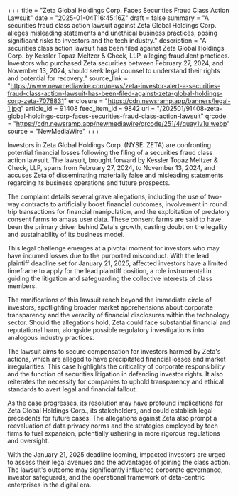 +++
title = "Zeta Global Holdings Corp. Faces Securities Fraud Class Action Lawsuit"
date = "2025-01-04T16:45:16Z"
draft = false
summary = "A securities fraud class action lawsuit against Zeta Global Holdings Corp. alleges misleading statements and unethical business practices, posing significant risks to investors and the tech industry."
description = "A securities class action lawsuit has been filed against Zeta Global Holdings Corp. by Kessler Topaz Meltzer & Check, LLP, alleging fraudulent practices. Investors who purchased Zeta securities between February 27, 2024, and November 13, 2024, should seek legal counsel to understand their rights and potential for recovery."
source_link = "https://www.newmediawire.com/news/zeta-investor-alert-a-securities-fraud-class-action-lawsuit-has-been-filed-against-zeta-global-holdings-corp-zeta-7078831"
enclosure = "https://cdn.newsramp.app/banners/legal-1.jpg"
article_id = 91408
feed_item_id = 9842
url = "/202501/91408-zeta-global-holdings-corp-faces-securities-fraud-class-action-lawsuit"
qrcode = "https://cdn.newsramp.app/newmediawire/qrcode/251/4/quay1v1u.webp"
source = "NewMediaWire"
+++

<p>Investors in Zeta Global Holdings Corp. (NYSE: ZETA) are confronting potential financial losses following the filing of a securities fraud class action lawsuit. The lawsuit, brought forward by Kessler Topaz Meltzer & Check, LLP, spans from February 27, 2024, to November 13, 2024, and accuses Zeta of disseminating materially false and misleading statements regarding its business operations and future prospects.</p><p>The complaint details several grave allegations, including the use of two-way contracts to artificially boost financial outcomes, involvement in round trip transactions for financial manipulation, and the exploitation of predatory consent farms to amass user data. These consent farms are said to have been the primary driver behind Zeta's growth, casting doubt on the legality and sustainability of its business model.</p><p>This legal challenge emerges at a pivotal moment for investors who may have incurred losses due to the purported misconduct. With the lead plaintiff deadline set for January 21, 2025, affected investors have a limited timeframe to apply for the lead plaintiff position, a role instrumental in guiding the litigation and safeguarding the collective interests of class members.</p><p>The ramifications of this lawsuit reach beyond the immediate circle of investors, spotlighting broader market apprehensions about corporate transparency and the veracity of financial disclosures within the technology sector. Should the allegations hold, Zeta could face substantial financial and reputational harm, alongside possible regulatory investigations into analogous industry practices.</p><p>The lawsuit aims to secure compensation for investors harmed by Zeta's actions, which are alleged to have precipitated financial losses and market irregularities. This case highlights the criticality of corporate responsibility and the function of securities litigation in defending investor rights. It also reiterates the necessity for companies to uphold transparency and ethical standards to avert legal and financial fallout.</p><p>As the case progresses, its resolution may have profound implications for Zeta Global Holdings Corp., its stakeholders, and could establish legal precedents for future cases. The allegations against Zeta also prompt a reevaluation of data privacy norms and the strategies employed by tech firms to fuel expansion, potentially ushering in more rigorous regulations and oversight.</p><p>With the January 21, 2025 deadline looming, impacted investors are urged to assess their legal avenues and the advantages of joining the class action. The lawsuit's outcome may significantly influence corporate governance, investor safeguards, and the operational framework of data-centric enterprises in the digital era.</p>
